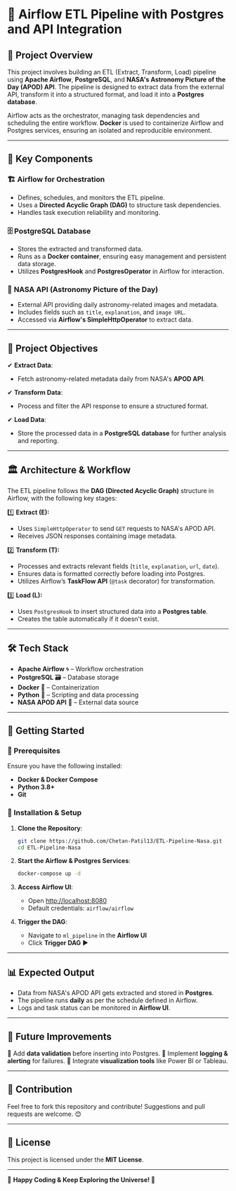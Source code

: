 # 🚀 Airflow ETL Pipeline with Postgres and API Integration

## 📌 Project Overview

This project involves building an ETL (Extract, Transform, Load) pipeline using **Apache Airflow**, **PostgreSQL**, and **NASA's Astronomy Picture of the Day (APOD) API**. The pipeline is designed to extract data from the external API, transform it into a structured format, and load it into a **Postgres database**.

Airflow acts as the orchestrator, managing task dependencies and scheduling the entire workflow. **Docker** is used to containerize Airflow and Postgres services, ensuring an isolated and reproducible environment.

---

## 🔗 Key Components

### 🏗️ **Airflow for Orchestration**

- Defines, schedules, and monitors the ETL pipeline.
- Uses a **Directed Acyclic Graph (DAG)** to structure task dependencies.
- Handles task execution reliability and monitoring.

### 🗄️ **PostgreSQL Database**

- Stores the extracted and transformed data.
- Runs as a **Docker container**, ensuring easy management and persistent data storage.
- Utilizes **PostgresHook** and **PostgresOperator** in Airflow for interaction.

### 🌌 **NASA API (Astronomy Picture of the Day)**

- External API providing daily astronomy-related images and metadata.
- Includes fields such as `title`, `explanation`, and `image URL`.
- Accessed via **Airflow's SimpleHttpOperator** to extract data.

---

## 🎯 Project Objectives

✔ **Extract Data**:

- Fetch astronomy-related metadata daily from NASA's **APOD API**.

✔ **Transform Data**:

- Process and filter the API response to ensure a structured format.

✔ **Load Data**:

- Store the processed data in a **PostgreSQL database** for further analysis and reporting.

---

## 🏛️ Architecture & Workflow

The ETL pipeline follows the **DAG (Directed Acyclic Graph)** structure in Airflow, with the following key stages:

1️⃣ **Extract (E):**

- Uses `SimpleHttpOperator` to send `GET` requests to NASA's APOD API.
- Receives JSON responses containing image metadata.

2️⃣ **Transform (T):**

- Processes and extracts relevant fields (`title`, `explanation`, `url`, `date`).
- Ensures data is formatted correctly before loading into Postgres.
- Utilizes Airflow’s **TaskFlow API** (`@task` decorator) for transformation.

3️⃣ **Load (L):**

- Uses `PostgresHook` to insert structured data into a **Postgres table**.
- Creates the table automatically if it doesn't exist.

---

## 🛠️ Tech Stack

- **Apache Airflow** 🌀 – Workflow orchestration
- **PostgreSQL** 🗃️ – Database storage
- **Docker** 🐳 – Containerization
- **Python** 🐍 – Scripting and data processing
- **NASA APOD API** 🌠 – External data source

---

## 🏁 Getting Started

### 🔹 Prerequisites

Ensure you have the following installed:

- **Docker & Docker Compose**
- **Python 3.8+**
- **Git**

### 🔹 Installation & Setup

1. **Clone the Repository**:
   ```sh
   git clone https://github.com/Chetan-Patil13/ETL-Pipeline-Nasa.git
   cd ETL-Pipeline-Nasa
   ```
2. **Start the Airflow & Postgres Services**:
   ```sh
   docker-compose up -d
   ```
3. **Access Airflow UI**:

   - Open [http://localhost:8080](http://localhost:8080)
   - Default credentials: `airflow/airflow`

4. **Trigger the DAG**:
   - Navigate to `ml_pipeline` in the **Airflow UI**
   - Click **Trigger DAG** ▶️

---

## 📊 Expected Output

- Data from NASA's APOD API gets extracted and stored in **Postgres**.
- The pipeline runs **daily** as per the schedule defined in Airflow.
- Logs and task status can be monitored in **Airflow UI**.

---

## 📌 Future Improvements

🔹 Add **data validation** before inserting into Postgres.
🔹 Implement **logging & alerting** for failures.
🔹 Integrate **visualization tools** like Power BI or Tableau.

---

## 🙌 Contribution

Feel free to fork this repository and contribute! Suggestions and pull requests are welcome. 😊

---

## 📜 License

This project is licensed under the **MIT License**.

---

🚀 **Happy Coding & Keep Exploring the Universe! 🌌**
